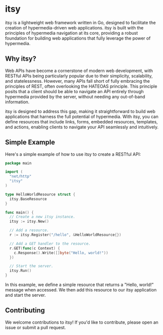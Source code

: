 # itsy

itsy is a lightweight web framework written in Go, designed to facilitate the creation of hypermedia-driven web applications. itsy is built with the principles of hypermedia navigation at its core, providing a robust foundation for building web applications that fully leverage the power of hypermedia.

## Why itsy?

Web APIs have become a cornerstone of modern web development, with RESTful APIs being particularly popular due to their simplicity, scalability, and statelessness. However, many APIs fall short of fully embracing the principles of REST, often overlooking the HATEOAS principle. This principle posits that a client should be able to navigate an API entirely through hypermedia provided by the server, without needing any out-of-band information.

itsy is designed to address this gap, making it straightforward to build web applications that harness the full potential of hypermedia. With itsy, you can define resources that include links, forms, embedded resources, templates, and actions, enabling clients to navigate your API seamlessly and intuitively.

## Simple Example

Here's a simple example of how to use itsy to create a RESTful API:

```go
package main

import (
  "net/http"
  "itsy"
)

type HelloWorldResource struct {
  itsy.BaseResource
}

func main() {
  // Create a new itsy instance.
  itsy := itsy.New()

  // Add a resource.
  r := itsy.Register("/hello", &HelloWorldResource{})

  // Add a GET handler to the resource.
  r.GET(func(c Context) {
    c.Response().Write([]byte("Hello, world!"))
  })

  // Start the server.
  itsy.Run()
}

```

In this example, we define a simple resource that returns a "Hello, world!" message when accessed. We then add this resource to our itsy application and start the server.

## Contributing

We welcome contributions to itsy! If you'd like to contribute, please open an issue or submit a pull request.
